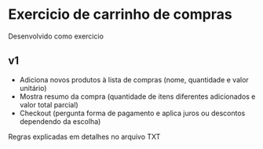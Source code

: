 # Exercicio de carrinho de compras 
Desenvolvido como exercicio

## v1

- Adiciona novos produtos à lista de compras (nome, quantidade e valor unitário)
- Mostra resumo da compra (quantidade de itens diferentes adicionados e valor total parcial)
- Checkout (pergunta forma de pagamento e aplica juros ou descontos dependendo da escolha)

Regras explicadas em detalhes no arquivo TXT